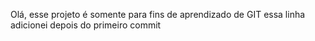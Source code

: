 Olá, esse projeto é somente para fins de aprendizado de GIT
essa linha adicionei depois do primeiro commit